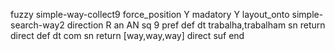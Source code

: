fuzzy simple-way-collect9
   force_position Y
   madatory Y
   layout_onto simple-search-way2
   direction R
   an AN
   sq 9
   pref 
   def 
    dt trabalha,trabalham
    sn 
    return 
    direct 
   def 
    dt com
    sn 
    return [way,way,way]
    direct 
   suf 
end
